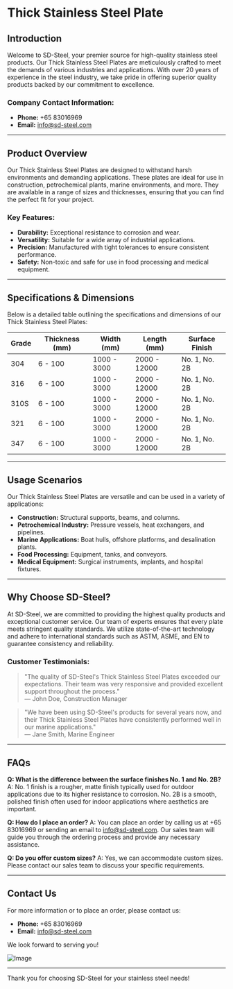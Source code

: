 # Thick Stainless Steel Plate

## Introduction

Welcome to SD-Steel, your premier source for high-quality stainless steel products. Our Thick Stainless Steel Plates are meticulously crafted to meet the demands of various industries and applications. With over 20 years of experience in the steel industry, we take pride in offering superior quality products backed by our commitment to excellence.

### Company Contact Information:
- **Phone:** +65 83016969
- **Email:** info@sd-steel.com

---

## Product Overview

Our Thick Stainless Steel Plates are designed to withstand harsh environments and demanding applications. These plates are ideal for use in construction, petrochemical plants, marine environments, and more. They are available in a range of sizes and thicknesses, ensuring that you can find the perfect fit for your project.

### Key Features:

- **Durability:** Exceptional resistance to corrosion and wear.
- **Versatility:** Suitable for a wide array of industrial applications.
- **Precision:** Manufactured with tight tolerances to ensure consistent performance.
- **Safety:** Non-toxic and safe for use in food processing and medical equipment.

---

## Specifications & Dimensions

Below is a detailed table outlining the specifications and dimensions of our Thick Stainless Steel Plates:

| Grade       | Thickness (mm) | Width (mm) | Length (mm) | Surface Finish |
|-------------|----------------|------------|-------------|----------------|
| 304         | 6 - 100        | 1000 - 3000| 2000 - 12000| No. 1, No. 2B  |
| 316         | 6 - 100        | 1000 - 3000| 2000 - 12000| No. 1, No. 2B  |
| 310S        | 6 - 100        | 1000 - 3000| 2000 - 12000| No. 1, No. 2B  |
| 321         | 6 - 100        | 1000 - 3000| 2000 - 12000| No. 1, No. 2B  |
| 347         | 6 - 100        | 1000 - 3000| 2000 - 12000| No. 1, No. 2B  |

---

## Usage Scenarios

Our Thick Stainless Steel Plates are versatile and can be used in a variety of applications:

- **Construction:** Structural supports, beams, and columns.
- **Petrochemical Industry:** Pressure vessels, heat exchangers, and pipelines.
- **Marine Applications:** Boat hulls, offshore platforms, and desalination plants.
- **Food Processing:** Equipment, tanks, and conveyors.
- **Medical Equipment:** Surgical instruments, implants, and hospital fixtures.

---

## Why Choose SD-Steel?

At SD-Steel, we are committed to providing the highest quality products and exceptional customer service. Our team of experts ensures that every plate meets stringent quality standards. We utilize state-of-the-art technology and adhere to international standards such as ASTM, ASME, and EN to guarantee consistency and reliability.

### Customer Testimonials:

> "The quality of SD-Steel's Thick Stainless Steel Plates exceeded our expectations. Their team was very responsive and provided excellent support throughout the process."  
> — John Doe, Construction Manager

> "We have been using SD-Steel's products for several years now, and their Thick Stainless Steel Plates have consistently performed well in our marine applications."  
> — Jane Smith, Marine Engineer

---

## FAQs

**Q: What is the difference between the surface finishes No. 1 and No. 2B?**
A: No. 1 finish is a rougher, matte finish typically used for outdoor applications due to its higher resistance to corrosion. No. 2B is a smooth, polished finish often used for indoor applications where aesthetics are important.

**Q: How do I place an order?**
A: You can place an order by calling us at +65 83016969 or sending an email to info@sd-steel.com. Our sales team will guide you through the ordering process and provide any necessary assistance.

**Q: Do you offer custom sizes?**
A: Yes, we can accommodate custom sizes. Please contact our sales team to discuss your specific requirements.

---

## Contact Us

For more information or to place an order, please contact us:

- **Phone:** +65 83016969
- **Email:** info@sd-steel.com

We look forward to serving you!

![Image](https://github.com/user-attachments/assets/2567258e-e124-4816-932d-1809bd27ef0b)

---

Thank you for choosing SD-Steel for your stainless steel needs!